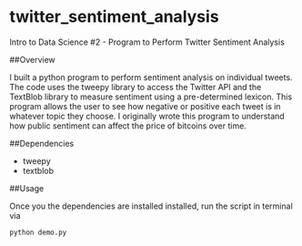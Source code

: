 # twitter_sentiment_analysis
Intro to Data Science #2 - Program to Perform Twitter Sentiment Analysis

##Overview

I built a python program to perform sentiment analysis on individual tweets. The code uses the tweepy library to access the Twitter API and the TextBlob library to measure sentiment using a pre-determined lexicon. This program allows the user to see how negative or positive each tweet is in whatever topic they choose. I originally wrote this program to understand how public sentiment can affect the price of bitcoins over time.

##Dependencies
- tweepy
- textblob

##Usage

Once you the dependencies are installed installed, run the script in terminal via

`python demo.py`
